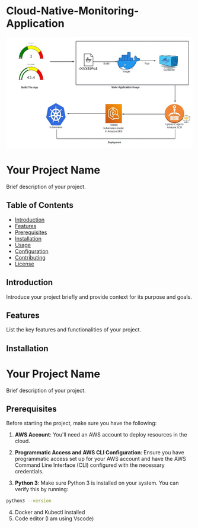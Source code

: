 # Cloud-Native-Monitoring-Application

<img src="https://github.com/vaibhavkapase1302/Cloud-Native-Monitoring-Application/blob/main/Project%20Architecture.jpg" width="800" height="300" alt="Example Image">

<!--<img src="https://github.com/vaibhavkapase1302/Cloud-Native-Monitoring-Application/blob/main/GitOps%20Architecture.jpg" width="800" height="300" alt="Example Image">-->


# Your Project Name

Brief description of your project.

## Table of Contents

- [Introduction](#introduction)
- [Features](#features)
- [Prerequisites](#prerequisites)
- [Installation](#installation)
- [Usage](#usage)
- [Configuration](#configuration)
- [Contributing](#contributing)
- [License](#license)

## Introduction

Introduce your project briefly and provide context for its purpose and goals.

## Features

List the key features and functionalities of your project.

## Installation

# Your Project Name

Brief description of your project.

## Prerequisites

Before starting the project, make sure you have the following:

1. **AWS Account**: You'll need an AWS account to deploy resources in the cloud.

2. **Programmatic Access and AWS CLI Configuration**: Ensure you have programmatic access set up for your AWS account and have the AWS Command Line Interface (CLI) configured with the necessary credentials.

3. **Python 3**: Make sure Python 3 is installed on your system. You can verify this by running:

  ```bash
  python3 --version
```

4. Docker and Kubectl installed
5. Code editor (I am using Vscode)
   


